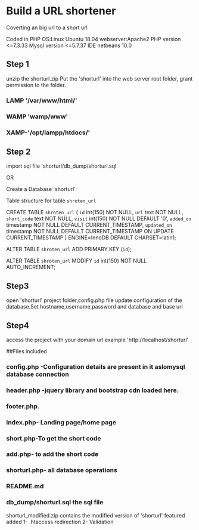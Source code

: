 # Build a URL shortener

Coverting an big url to a short url

Coded in PHP 
OS:Linux Ubuntu 18.04
webserver:Apache2
PHP version <=7.3.33
Mysql version <=5.7.37
IDE netbeans 10.0


## Step 1
unzip the shorturl.zip
Put the 'shorturl' into the web server root folder,
grant permission to the folder.

### LAMP '/var/www/html/'
### WAMP 'wamp/www'
### XAMP-'/opt/lampp/htdocs/'

## Step 2
import sql file 'shorturl/db_dump/shorturl.sql 

OR

Create a Database 'shorturl'

Table structure for table `shroten_url` 

CREATE TABLE `shroten_url` (
  `id` int(150) NOT NULL,
  `url` text NOT NULL,
  `short_code` text NOT NULL,
  `visit` int(150) NOT NULL DEFAULT '0',
  `added_on` timestamp NOT NULL DEFAULT CURRENT_TIMESTAMP,
  `updated_on` timestamp NOT NULL DEFAULT CURRENT_TIMESTAMP ON UPDATE CURRENT_TIMESTAMP
) ENGINE=InnoDB DEFAULT CHARSET=latin1;

ALTER TABLE `shroten_url`
  ADD PRIMARY KEY (`id`);

ALTER TABLE `shroten_url`
  MODIFY `id` int(150) NOT NULL AUTO_INCREMENT;

## Step3

open 'shorturl' project folder,config.php file update configuration of the database.Set hostname,username,password and database and base url 

## Step4
 access the project with your domain url example 'http://localhost/shorturl'

##Files included

### config.php -Configuration details are present in it aslomysql database connection
### header.php -jquery library and bootstrap cdn loaded here.
### footer.php.
### index.php- Landing page/home page
### short.php-To get the short code
### add.php- to add the short code
### shorturl.php- all database operations 
### README.md
### db_dump/shorturl.sql the sql file



shorturl_modified.zip contains the modified version of 'shorturl'
featured added 
1-  .htaccess redirection
2-   Validation
